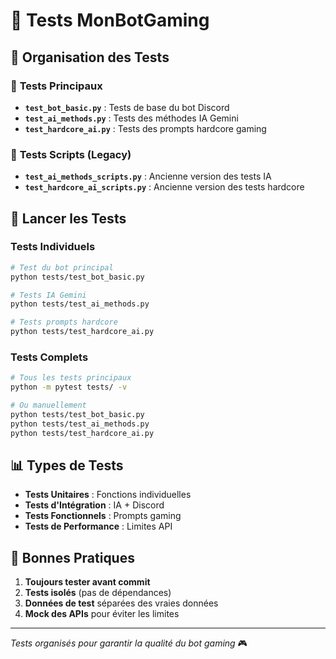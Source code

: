 # 🧪 Tests MonBotGaming

## 📁 Organisation des Tests

### 🔬 **Tests Principaux**

- **`test_bot_basic.py`** : Tests de base du bot Discord
- **`test_ai_methods.py`** : Tests des méthodes IA Gemini  
- **`test_hardcore_ai.py`** : Tests des prompts hardcore gaming

### 🔧 **Tests Scripts (Legacy)**

- **`test_ai_methods_scripts.py`** : Ancienne version des tests IA
- **`test_hardcore_ai_scripts.py`** : Ancienne version des tests hardcore

## 🚀 **Lancer les Tests**

### Tests Individuels
```bash
# Test du bot principal
python tests/test_bot_basic.py

# Tests IA Gemini
python tests/test_ai_methods.py

# Tests prompts hardcore
python tests/test_hardcore_ai.py
```

### Tests Complets
```bash
# Tous les tests principaux
python -m pytest tests/ -v

# Ou manuellement
python tests/test_bot_basic.py
python tests/test_ai_methods.py  
python tests/test_hardcore_ai.py
```

## 📊 **Types de Tests**

- **Tests Unitaires** : Fonctions individuelles
- **Tests d'Intégration** : IA + Discord
- **Tests Fonctionnels** : Prompts gaming
- **Tests de Performance** : Limites API

## 🎯 **Bonnes Pratiques**

1. **Toujours tester avant commit**
2. **Tests isolés** (pas de dépendances)
3. **Données de test** séparées des vraies données
4. **Mock des APIs** pour éviter les limites

---

*Tests organisés pour garantir la qualité du bot gaming* 🎮
